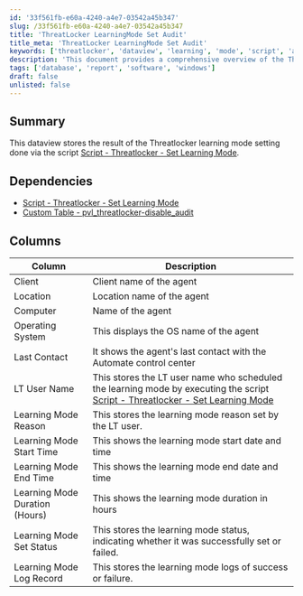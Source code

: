 ```yaml
---
id: '33f561fb-e60a-4240-a4e7-03542a45b347'
slug: /33f561fb-e60a-4240-a4e7-03542a45b347
title: 'ThreatLocker LearningMode Set Audit'
title_meta: 'ThreatLocker LearningMode Set Audit'
keywords: ['threatlocker', 'dataview', 'learning', 'mode', 'script', 'audit']
description: 'This document provides a comprehensive overview of the Threatlocker Learning Mode Dataview, detailing its dependencies, columns, and the information it captures regarding the learning mode settings applied through the specified script.'
tags: ['database', 'report', 'software', 'windows']
draft: false
unlisted: false
---
```


## Summary

This dataview stores the result of the Threatlocker learning mode setting done via the script [Script - Threatlocker - Set Learning Mode](/docs/7dedea46-a8d7-4901-93c5-f2bb4c876f83).

## Dependencies

- [Script - Threatlocker - Set Learning Mode](/docs/7dedea46-a8d7-4901-93c5-f2bb4c876f83)
- [Custom Table - pvl_threatlocker-disable_audit](/docs/7367ea61-b4bf-4449-b7dd-a68569dc7b75)

## Columns

| Column                           | Description                                                                                               |
|----------------------------------|-----------------------------------------------------------------------------------------------------------|
| Client                           | Client name of the agent                                                                                 |
| Location                         | Location name of the agent                                                                                 |
| Computer                         | Name of the agent                                                                                          |
| Operating System                 | This displays the OS name of the agent                                                                     |
| Last Contact                     | It shows the agent's last contact with the Automate control center                                         |
| LT User Name                     | This stores the LT user name who scheduled the learning mode by executing the script [Script - Threatlocker - Set Learning Mode](/docs/7dedea46-a8d7-4901-93c5-f2bb4c876f83) |
| Learning Mode Reason             | This stores the learning mode reason set by the LT user.                                                  |
| Learning Mode Start Time         | This shows the learning mode start date and time                                                          |
| Learning Mode End Time           | This shows the learning mode end date and time                                                            |
| Learning Mode Duration (Hours)   | This shows the learning mode duration in hours                                                            |
| Learning Mode Set Status         | This stores the learning mode status, indicating whether it was successfully set or failed.               |
| Learning Mode Log Record         | This stores the learning mode logs of success or failure.                                                 |